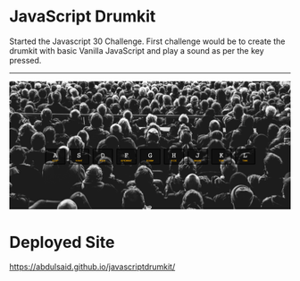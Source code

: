 # JavaScript Drumkit

Started the Javascript 30 Challenge. First challenge would be to create the drumkit with basic Vanilla JavaScript and play a sound as per the key pressed. 

- - -

![Image 1](https://github.com/AbdulSaid/javascriptdrumkit/blob/master/Screen%20Shot%202018-10-14%20at%205.44.51%20PM.png)

# Deployed Site

https://abdulsaid.github.io/javascriptdrumkit/
